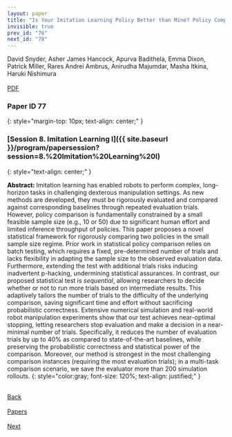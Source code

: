 ```yaml
---
layout: paper
title: "Is Your Imitation Learning Policy Better than Mine? Policy Comparison with Near-Optimal Stopping"
invisible: true
prev_id: "76"
next_id: "78"
---
```

<div class="paper-authors">
  <div class="paper-author-box">
    <div class="paper-author-name">David Snyder, Asher James Hancock, Apurva Badithela, Emma Dixon, Patrick Miller, Rares Andrei Ambrus, Anirudha Majumdar, Masha Itkina, Haruki Nishimura</div>
    <div class="paper-author-uni"></div>
  </div>
</div>

<div class="paper-pdf-modern">
  <div class="paper-menu-icon">
    <a href="https://www.roboticsproceedings.org/rss21/p077.pdf" title="Download PDF" target="_blank">
      <i class="fa fa-file-pdf-o"></i><br>
      <span class="paper-menu-label">PDF</span>
    </a>
  </div>
</div>

### Paper ID 77
{: style="margin-top: 10px; text-align: center;" }

### [Session 8. Imitation Learning I]({{ site.baseurl }}/program/papersession?session=8.%20Imitation%20Learning%20I)
{: style="text-align: center;" }

<b style="color: black;">Abstract: </b>Imitation learning has enabled robots to perform complex, long-horizon tasks in challenging dexterous manipulation settings.  As new methods are developed, they must be rigorously evaluated and compared against corresponding baselines through repeated evaluation trials. However, policy comparison is fundamentally constrained by a small feasible sample size (e.g., 10 or 50) due to significant human effort and limited inference throughput of policies. This paper proposes a novel statistical framework for rigorously comparing two policies in the small sample size regime. Prior work in statistical policy comparison relies on batch testing, which requires a fixed, pre-determined number of trials and lacks flexibility in adapting the sample size to the observed evaluation data. Furthermore, extending the test with additional trials risks inducing inadvertent p-hacking, undermining statistical assurances. In contrast, our proposed statistical test is <em>sequential</em>, allowing researchers to decide whether or not to run more trials based on intermediate results. This adaptively tailors the number of trials to the difficulty of the underlying comparison, saving significant time and effort without sacrificing probabilistic correctness. Extensive numerical simulation and real-world robot manipulation experiments show that our test achieves near-optimal stopping, letting researchers stop evaluation and make a decision in a near-minimal number of trials. Specifically, it reduces the number of evaluation trials by up to 40% as compared to state-of-the-art baselines, while preserving the probabilistic correctness and statistical power of the comparison. Moreover, our method is strongest in the most challenging comparison instances (requiring the most evaluation trials); in a multi-task comparison scenario, we save the evaluator more than 200 simulation rollouts.
{: style="color:gray; font-size: 120%; text-align: justified;" }

<div class="paper-menu">
  <div class="paper-menu-inner">
    <a href="{{ site.baseurl }}/program/papers/76/" title="Previous Paper">
            <div class="paper-menu-icon">
                <i class="fa fa-chevron-left"></i><br>
                <span class="paper-menu-label">Back</span>
            </div>
        </a>
    <a href="{{ site.baseurl }}/program/papers" title="All Papers">
      <div class="paper-menu-icon">
        <i class="fa fa-list"></i><br>
        <span class="paper-menu-label">Papers</span>
      </div>
    </a>
    <a href="{{ site.baseurl }}/program/papers/78/" title="Next Paper">
            <div class="paper-menu-icon">
                <i class="fa fa-chevron-right"></i><br>
                <span class="paper-menu-label">Next</span>
            </div>
        </a>
  </div>
</div>
